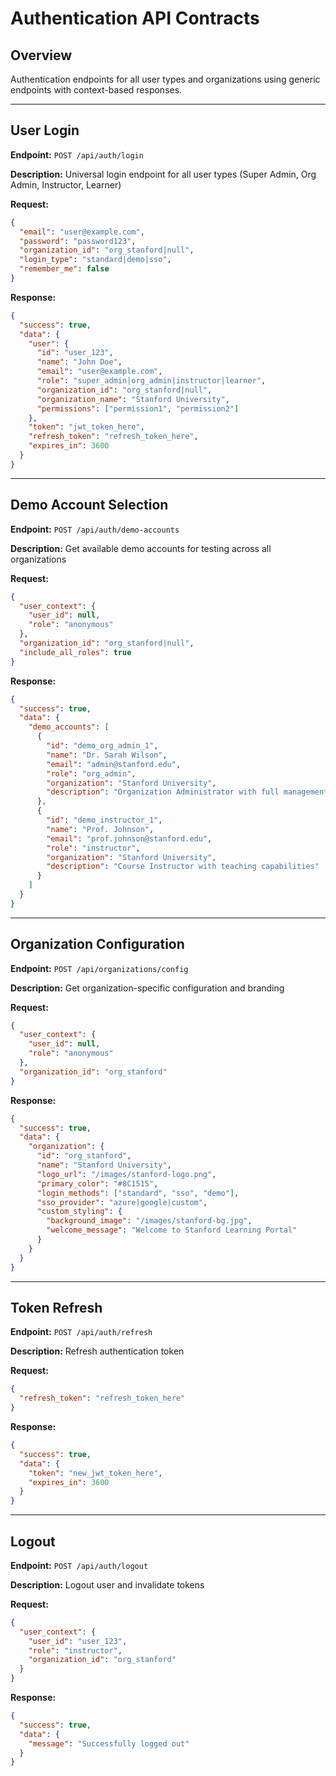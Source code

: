 # Authentication API Contracts

## Overview
Authentication endpoints for all user types and organizations using generic endpoints with context-based responses.

---

## User Login
**Endpoint:** `POST /api/auth/login`

**Description:** Universal login endpoint for all user types (Super Admin, Org Admin, Instructor, Learner)

**Request:**
```json
{
  "email": "user@example.com",
  "password": "password123",
  "organization_id": "org_stanford|null",
  "login_type": "standard|demo|sso",
  "remember_me": false
}
```

**Response:**
```json
{
  "success": true,
  "data": {
    "user": {
      "id": "user_123",
      "name": "John Doe",
      "email": "user@example.com",
      "role": "super_admin|org_admin|instructor|learner",
      "organization_id": "org_stanford|null",
      "organization_name": "Stanford University",
      "permissions": ["permission1", "permission2"]
    },
    "token": "jwt_token_here",
    "refresh_token": "refresh_token_here",
    "expires_in": 3600
  }
}
```

---

## Demo Account Selection
**Endpoint:** `POST /api/auth/demo-accounts`

**Description:** Get available demo accounts for testing across all organizations

**Request:**
```json
{
  "user_context": {
    "user_id": null,
    "role": "anonymous"
  },
  "organization_id": "org_stanford|null",
  "include_all_roles": true
}
```

**Response:**
```json
{
  "success": true,
  "data": {
    "demo_accounts": [
      {
        "id": "demo_org_admin_1",
        "name": "Dr. Sarah Wilson",
        "email": "admin@stanford.edu",
        "role": "org_admin",
        "organization": "Stanford University",
        "description": "Organization Administrator with full management access"
      },
      {
        "id": "demo_instructor_1",
        "name": "Prof. Johnson",
        "email": "prof.johnson@stanford.edu",
        "role": "instructor",
        "organization": "Stanford University",
        "description": "Course Instructor with teaching capabilities"
      }
    ]
  }
}
```

---

## Organization Configuration
**Endpoint:** `POST /api/organizations/config`

**Description:** Get organization-specific configuration and branding

**Request:**
```json
{
  "user_context": {
    "user_id": null,
    "role": "anonymous"
  },
  "organization_id": "org_stanford"
}
```

**Response:**
```json
{
  "success": true,
  "data": {
    "organization": {
      "id": "org_stanford",
      "name": "Stanford University",
      "logo_url": "/images/stanford-logo.png",
      "primary_color": "#8C1515",
      "login_methods": ["standard", "sso", "demo"],
      "sso_provider": "azure|google|custom",
      "custom_styling": {
        "background_image": "/images/stanford-bg.jpg",
        "welcome_message": "Welcome to Stanford Learning Portal"
      }
    }
  }
}
```

---

## Token Refresh
**Endpoint:** `POST /api/auth/refresh`

**Description:** Refresh authentication token

**Request:**
```json
{
  "refresh_token": "refresh_token_here"
}
```

**Response:**
```json
{
  "success": true,
  "data": {
    "token": "new_jwt_token_here",
    "expires_in": 3600
  }
}
```

---

## Logout
**Endpoint:** `POST /api/auth/logout`

**Description:** Logout user and invalidate tokens

**Request:**
```json
{
  "user_context": {
    "user_id": "user_123",
    "role": "instructor",
    "organization_id": "org_stanford"
  }
}
```

**Response:**
```json
{
  "success": true,
  "data": {
    "message": "Successfully logged out"
  }
}
```